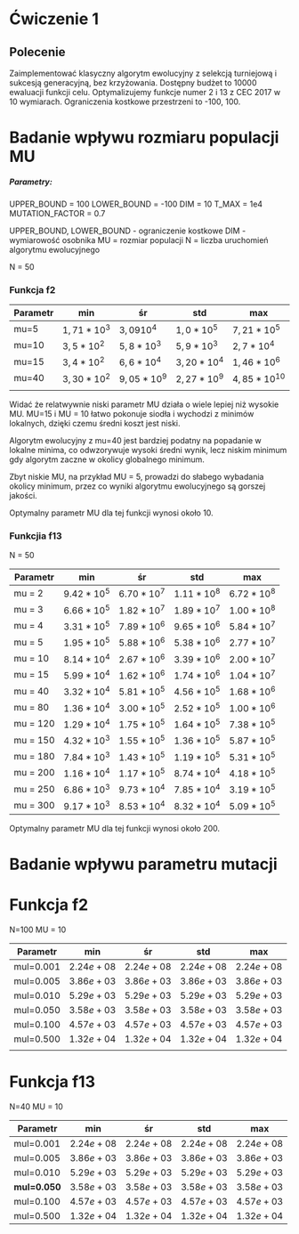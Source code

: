 # Ćwiczenie 1

  

## Polecenie

Zaimplementować klasyczny algorytm ewolucyjny z selekcją turniejową i sukcesją generacyjną, bez krzyżowania. Dostępny budżet to 10000 ewaluacji funkcji celu. Optymalizujemy funkcje numer 2 i 13 z CEC 2017 w 10 wymiarach. Ograniczenia kostkowe przestrzeni to -100, 100.

  
# Badanie wpływu rozmiaru populacji MU

##### Parametry:
UPPER_BOUND = 100
LOWER_BOUND = -100
DIM = 10
T_MAX = 1e4
MUTATION_FACTOR = 0.7


UPPER_BOUND, LOWER_BOUND - ograniczenie kostkowe
DIM - wymiarowość osobnika
MU = rozmiar populacji
N = liczba uruchomień algorytmu ewolucyjnego


N = 50
### Funkcja f2

| Parametr | min           | śr            | std           | max              |
| -------- | ------------- | ------------- | ------------- | ---------------- |
| mu=5     | $1,71 * 10^3$ | $3,09 10^4$   | $1,0 * 10^5$  | $7,21 * 10^5$    |
| mu=10    | $3,5 * 10^2$  | $5,8 * 10^3$  | $5,9 * 10^3$  | $2,7 * 10^4$     |
| mu=15    | $3,4* 10^2$   | $6,6 * 10^4$  | $3,20 * 10^4$ | $1,46 * 10^6$    |
| mu=40    | $3,30 * 10^2$ | $9,05 * 10^9$ | $2,27 * 10^9$ | $4,85 * 10^{10}$ |
|          |               |               |               |                  |

Widać że relatwywnie niski parametr MU działa o wiele lepiej niż wysokie MU. MU=15 i MU = 10 łatwo pokonuje siodła i wychodzi z minimów lokalnych, dzięki czemu średni koszt jest niski.

Algorytm ewolucyjny z mu=40 jest bardziej podatny na popadanie w lokalne minima, co odwzorywuje wysoki średni wynik, lecz niskim minimum gdy algorytm zaczne w okolicy globalnego minimum.

Zbyt niskie MU, na przykład MU = 5, prowadzi do słabego wybadania okolicy minimum, przez co wyniki algorytmu ewolucyjnego są gorszej jakości.

Optymalny parametr MU dla tej funkcji wynosi około 10.

### Funkcjia f13


N = 50

| Parametr | min         | śr          | std         | max         |
| -------- | ----------- | ----------- | ----------- | ----------- |
| mu = 2   | $9.42*10^5$ | $6.70*10^7$ | $1.11*10^8$ | $6.72*10^8$ |
| mu = 3   | $6.66*10^5$ | $1.82*10^7$ | $1.89*10^7$ | $1.00*10^8$ |
| mu = 4   | $3.31*10^5$ | $7.89*10^6$ | $9.65*10^6$ | $5.84*10^7$ |
| mu = 5   | $1.95*10^5$ | $5.88*10^6$ | $5.38*10^6$ | $2.77*10^7$ |
| mu = 10  | $8.14*10^4$ | $2.67*10^6$ | $3.39*10^6$ | $2.00*10^7$ |
| mu = 15  | $5.99*10^4$ | $1.62*10^6$ | $1.74*10^6$ | $1.04*10^7$ |
| mu = 40  | $3.32*10^4$ | $5.81*10^5$ | $4.56*10^5$ | $1.68*10^6$ |
| mu = 80  | $1.36*10^4$ | $3.00*10^5$ | $2.52*10^5$ | $1.00*10^6$ |
| mu = 120 | $1.29*10^4$ | $1.75*10^5$ | $1.64*10^5$ | $7.38*10^5$ |
| mu = 150 | $4.32*10^3$ | $1.55*10^5$ | $1.36*10^5$ | $5.87*10^5$ |
| mu = 180 | $7.84*10^3$ | $1.43*10^5$ | $1.19*10^5$ | $5.31*10^5$ |
| mu = 200 | $1.16*10^4$ | $1.17*10^5$ | $8.74*10^4$ | $4.18*10^5$ |
| mu = 250 | $6.86*10^3$ | $9.73*10^4$ | $7.85*10^4$ | $3.19*10^5$ |
| mu = 300 | $9.17*10^3$ | $8.53*10^4$ | $8.32*10^4$ | $5.09*10^5$ |

Optymalny parametr MU dla tej funkcji wynosi około 200.


# Badanie wpływu parametru mutacji


# Funkcja f2

N=100
MU = 10

| Parametr  | min        | śr         | std        | max        |
| --------- | ---------- | ---------- | ---------- | ---------- |
| mul=0.001 | $2.24e+08$ | $2.24e+08$ | $2.24e+08$ | $2.24e+08$ |
| mul=0.005 | $3.86e+03$ | $3.86e+03$ | $3.86e+03$ | $3.86e+03$ |
| mul=0.010 | $5.29e+03$ | $5.29e+03$ | $5.29e+03$ | $5.29e+03$ |
| mul=0.050 | $3.58e+03$ | $3.58e+03$ | $3.58e+03$ | $3.58e+03$ |
| mul=0.100 | $4.57e+03$ | $4.57e+03$ | $4.57e+03$ | $4.57e+03$ |
| mul=0.500 | $1.32e+04$ | $1.32e+04$ | $1.32e+04$ | $1.32e+04$ |
|           |            |            |            |            |

# Funkcja f13

N=40
MU = 10

| Parametr      | min        | śr         | std        | max        |
| ------------- | ---------- | ---------- | ---------- | ---------- |
| mul=0.001     | $2.24e+08$ | $2.24e+08$ | $2.24e+08$ | $2.24e+08$ |
| mul=0.005     | $3.86e+03$ | $3.86e+03$ | $3.86e+03$ | $3.86e+03$ |
| mul=0.010     | $5.29e+03$ | $5.29e+03$ | $5.29e+03$ | $5.29e+03$ |
| **mul=0.050** | $3.58e+03$ | $3.58e+03$ | $3.58e+03$ | $3.58e+03$ |
| mul=0.100     | $4.57e+03$ | $4.57e+03$ | $4.57e+03$ | $4.57e+03$ |
| mul=0.500     | $1.32e+04$ | $1.32e+04$ | $1.32e+04$ | $1.32e+04$ |
